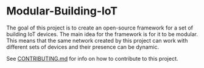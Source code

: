 # Modular-Building-IoT

The goal of this project is to create an open-source framework for a set of building IoT devices. The main idea for the framework is for it to be modular. This means that the same network created by this project can work with different sets of devices and their presence can be dynamic.

See [CONTRIBUTING.md](CONTRIBUTING.md) for info on how to contribute to this project.

